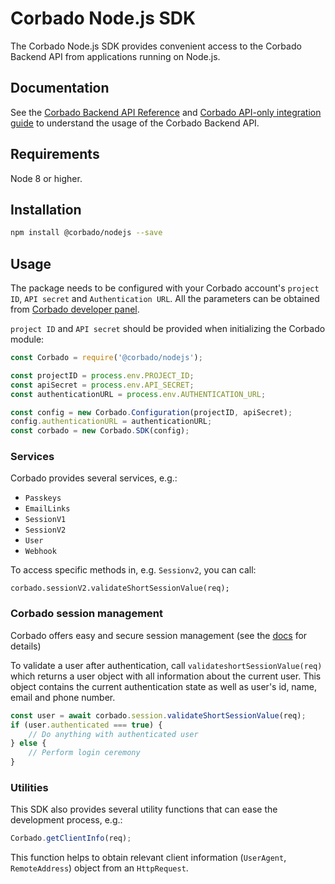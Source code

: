 # Corbado Node.js SDK

The Corbado Node.js SDK provides convenient access to the Corbado Backend API from applications running on Node.js.

## Documentation

See the [Corbado Backend API Reference](https://api.corbado.com/docs/api/)
and [Corbado API-only integration guide](https://docs.corbado.com/integrations/api-only) to understand the usage of
the Corbado Backend API.

## Requirements

Node 8 or higher.

## Installation

```sh
npm install @corbado/nodejs --save
```

## Usage

The package needs to be configured with your Corbado account's ```project ID```, ```API secret```
and `Authentication URL`. All the parameters
can be obtained from [Corbado developer panel](https://app.corbado.com).

```project ID``` and ```API secret``` should be provided when initializing the Corbado module:

```JavaScript
const Corbado = require('@corbado/nodejs');

const projectID = process.env.PROJECT_ID;
const apiSecret = process.env.API_SECRET;
const authenticationURL = process.env.AUTHENTICATION_URL;

const config = new Corbado.Configuration(projectID, apiSecret);
config.authenticationURL = authenticationURL;
const corbado = new Corbado.SDK(config);

```

### Services

Corbado provides several services, e.g.:

- `Passkeys`
- `EmailLinks`
- `SessionV1`
- `SessionV2`
- `User`
- `Webhook`

To access specific methods in, e.g. `Sessionv2`, you can call:

```
corbado.sessionV2.validateShortSessionValue(req);
```

### Corbado session management

Corbado offers easy and secure session management (see the [docs](https://docs.corbado.com/overview/welcome) for
details)

To validate a user after authentication, call `validateshortSessionValue(req)` which returns a user object with
all information about the current user. This object contains the current authentication state as well as user's id,
name,
email and phone number.

```JavaScript
const user = await corbado.session.validateShortSessionValue(req);
if (user.authenticated === true) {
    // Do anything with authenticated user
} else {
    // Perform login ceremony
}
```

### Utilities

This SDK also provides several utility functions that can ease the development process, e.g.:

```JavaScript
Corbado.getClientInfo(req);
```

This function helps to obtain relevant client information (```UserAgent```, ```RemoteAddress```) object from
an ```HttpRequest```.
